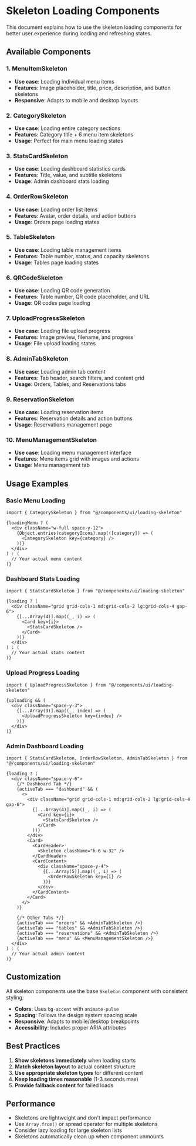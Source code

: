 # Skeleton Loading Components

This document explains how to use the skeleton loading components for better user experience during loading and refreshing states.

## Available Components

### 1. MenuItemSkeleton
- **Use case**: Loading individual menu items
- **Features**: Image placeholder, title, price, description, and button skeletons
- **Responsive**: Adapts to mobile and desktop layouts

### 2. CategorySkeleton  
- **Use case**: Loading entire category sections
- **Features**: Category title + 6 menu item skeletons
- **Usage**: Perfect for main menu loading states

### 3. StatsCardSkeleton
- **Use case**: Loading dashboard statistics cards
- **Features**: Title, value, and subtitle skeletons
- **Usage**: Admin dashboard stats loading

### 4. OrderRowSkeleton
- **Use case**: Loading order list items
- **Features**: Avatar, order details, and action buttons
- **Usage**: Orders page loading states

### 5. TableSkeleton
- **Use case**: Loading table management items
- **Features**: Table number, status, and capacity skeletons
- **Usage**: Tables page loading states

### 6. QRCodeSkeleton
- **Use case**: Loading QR code generation
- **Features**: Table number, QR code placeholder, and URL
- **Usage**: QR codes page loading

### 7. UploadProgressSkeleton
- **Use case**: Loading file upload progress
- **Features**: Image preview, filename, and progress
- **Usage**: File upload loading states

### 8. AdminTabSkeleton
- **Use case**: Loading admin tab content
- **Features**: Tab header, search filters, and content grid
- **Usage**: Orders, Tables, and Reservations tabs

### 9. ReservationSkeleton
- **Use case**: Loading reservation items
- **Features**: Reservation details and action buttons
- **Usage**: Reservations management page

### 10. MenuManagementSkeleton
- **Use case**: Loading menu management interface
- **Features**: Menu items grid with images and actions
- **Usage**: Menu management tab

## Usage Examples

### Basic Menu Loading
```tsx
import { CategorySkeleton } from "@/components/ui/loading-skeleton"

{loadingMenu ? (
  <div className="w-full space-y-12">
    {Object.entries(categoryIcons).map(([category]) => (
      <CategorySkeleton key={category} />
    ))}
  </div>
) : (
  // Your actual menu content
)}
```

### Dashboard Stats Loading
```tsx
import { StatsCardSkeleton } from "@/components/ui/loading-skeleton"

{loading ? (
  <div className="grid grid-cols-1 md:grid-cols-2 lg:grid-cols-4 gap-6">
    {[...Array(4)].map((_, i) => (
      <Card key={i}>
        <StatsCardSkeleton />
      </Card>
    ))}
  </div>
) : (
  // Your actual stats content
)}
```

### Upload Progress Loading
```tsx
import { UploadProgressSkeleton } from "@/components/ui/loading-skeleton"

{uploading && (
  <div className="space-y-3">
    {[...Array(3)].map((_, index) => (
      <UploadProgressSkeleton key={index} />
    ))}
  </div>
)}
```

### Admin Dashboard Loading
```tsx
import { StatsCardSkeleton, OrderRowSkeleton, AdminTabSkeleton } from "@/components/ui/loading-skeleton"

{loading ? (
  <div className="space-y-6">
    {/* Dashboard Tab */}
    {activeTab === "dashboard" && (
      <>
        <div className="grid grid-cols-1 md:grid-cols-2 lg:grid-cols-4 gap-6">
          {[...Array(4)].map((_, i) => (
            <Card key={i}>
              <StatsCardSkeleton />
            </Card>
          ))}
        </div>
        <Card>
          <CardHeader>
            <Skeleton className="h-6 w-32" />
          </CardHeader>
          <CardContent>
            <div className="space-y-4">
              {[...Array(5)].map((_, i) => (
                <OrderRowSkeleton key={i} />
              ))}
            </div>
          </CardContent>
        </Card>
      </>
    )}
    
    {/* Other Tabs */}
    {activeTab === "orders" && <AdminTabSkeleton />}
    {activeTab === "tables" && <AdminTabSkeleton />}
    {activeTab === "reservations" && <AdminTabSkeleton />}
    {activeTab === "menu" && <MenuManagementSkeleton />}
  </div>
) : (
  // Your actual admin content
)}
```

## Customization

All skeleton components use the base `Skeleton` component with consistent styling:
- **Colors**: Uses `bg-accent` with `animate-pulse`
- **Spacing**: Follows the design system spacing scale
- **Responsive**: Adapts to mobile/desktop breakpoints
- **Accessibility**: Includes proper ARIA attributes

## Best Practices

1. **Show skeletons immediately** when loading starts
2. **Match skeleton layout** to actual content structure
3. **Use appropriate skeleton types** for different content
4. **Keep loading times reasonable** (1-3 seconds max)
5. **Provide fallback content** for failed loads

## Performance

- Skeletons are lightweight and don't impact performance
- Use `Array.from()` or spread operator for multiple skeletons
- Consider lazy loading for large skeleton lists
- Skeletons automatically clean up when component unmounts 